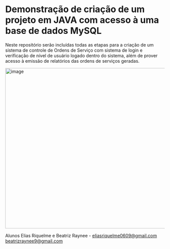 # Demonstração de criação de um projeto em JAVA com acesso à uma base de dados MySQL
Neste repositório serão incluídas todas as etapas para a criação de um sistema de controle de Ordens de Serviço com sistema de login e verificação de nível de usuário logado dentro do sistema, além de prover acesso à emissão de relatórios das ordens de serviços geradas.

<img width="586" height="507" alt="image" src="https://github.com/user-attachments/assets/73de076d-4cd6-4bfa-b4d4-fc6823277d5d" />


Alunos Elias Riquelme e Beatriz Raynee - eliasriquelme0609@gmail.com beatrizraynee9@gmail.com 
